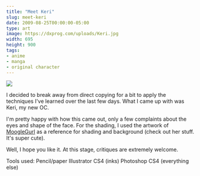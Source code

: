 ```yaml
---
title: "Meet Keri"
slug: meet-keri
date: 2009-08-25T00:00:00-05:00
type: art
image: https://dxprog.com/uploads/Keri.jpg
width: 695
height: 900
tags:
- anime
- manga
- original character
---
```

[![](https://dxprog.com/uploads/Keri.jpg)](https://dxprog.com/uploads/Keri.jpg)

I decided to break away from direct copying for a bit to apply the techniques I've learned over the last few days. What I came up with was Keri, my new OC.

I'm pretty happy with how this came out, only a few complaints about the eyes and shape of the face. For the shading, I used the artwork of [MoogleGurl](http://mooglegurl.deviantart.com/)  as a reference for shading and background (check out her stuff. It's super cute).

Well, I hope you like it. At this stage, critiques are extremely welcome.

Tools used:
Pencil/paper
Illustrator CS4 (inks)
Photoshop CS4 (everything else)
